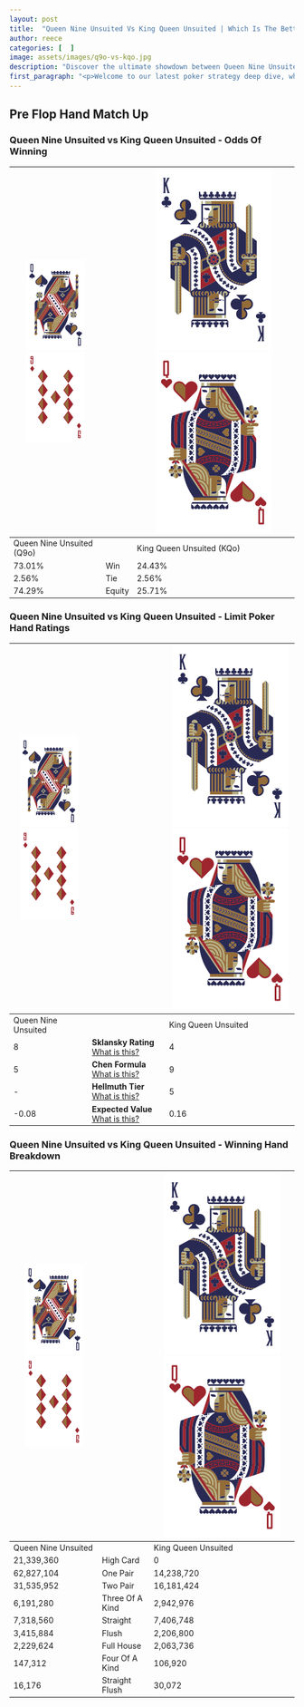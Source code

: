 ```yaml
---
layout: post
title:  "Queen Nine Unsuited Vs King Queen Unsuited | Which Is The Better Hand In Poker? A Complete Guide"
author: reece
categories: [  ]
image: assets/images/q9o-vs-kqo.jpg
description: "Discover the ultimate showdown between Queen Nine Unsuited and King Queen Unsuited in poker! Uncover the odds, strategies, and scenarios where one hand triumphs over the other. Get ready to up your poker game with this thrilling analysis."
first_paragraph: "<p>Welcome to our latest poker strategy deep dive, where we're pitting two distinct hands against each other in a high-stakes showdown: Queen Nine Unsuited vs King Queen Unsuited.</p><p>In the dynamic world of poker, every decision counts, and knowing which hand holds the upper hand is key to your success at the table.</p><p>In this article, we'll dissect these two hands, explore the scenarios where one dominates the other, and equip you with the knowledge to make strategic choices that can tip the odds in your favor.</p><p>Get ready to unravel the intriguing dynamics of these poker hands and elevate your game to new heights.</p>"
---
```




[comment]: # (sp0)

## Pre Flop Hand Match Up

<div class="table hand-ratings" markdown="1"> 



### Queen Nine Unsuited vs King Queen Unsuited - Odds Of Winning


    
| ![image info](assets/images/hand1/Q.png) ![image info](assets/images/hand1/9o.png) |  | ![image info](assets/images/hand2/K.png) ![image info](assets/images/hand2/Qo.png) |
| -------- | -------- | -------- |
| Queen Nine Unsuited (Q9o) |  | King Queen Unsuited (KQo) |
| 73.01% | Win | 24.43% |
| 2.56% | Tie | 2.56% |
| 74.29% | Equity | 25.71% |




[comment]: # (sp1)



### Queen Nine Unsuited vs King Queen Unsuited - Limit Poker Hand Ratings


    
| ![image info](assets/images/hand1/Q.png) ![image info](assets/images/hand1/9o.png) |  | ![image info](assets/images/hand2/K.png) ![image info](assets/images/hand2/Qo.png) |
| -------- | -------- | -------- |
| Queen Nine Unsuited |  | King Queen Unsuited |
| 8 | **Sklansky Rating** [What is this?](/sklansky-rating-explained) | 4 |
| 5 | **Chen Formula** [What is this?](/chen-formula-explained) | 9 |
| - | **Hellmuth Tier** [What is this?](/Hellmuth-tier-explained) | 5 |
| -0.08 | **Expected Value** [What is this?](/expected-value-explained) | 0.16 |




[comment]: # (sp2)



### Queen Nine Unsuited vs King Queen Unsuited - Winning Hand Breakdown


    
| ![image info](assets/images/hand1/Q.png) ![image info](assets/images/hand1/9o.png) |  | ![image info](assets/images/hand2/K.png) ![image info](assets/images/hand2/Qo.png) |
| -------- | -------- | -------- |
| Queen Nine Unsuited |  | King Queen Unsuited |
| 21,339,360 | High Card | 0 |
| 62,827,104 | One Pair | 14,238,720 |
| 31,535,952 | Two Pair | 16,181,424 |
| 6,191,280 | Three Of A Kind | 2,942,976 |
| 7,318,560 | Straight | 7,406,748 |
| 3,415,884 | Flush | 2,206,800 |
| 2,229,624 | Full House | 2,063,736 |
| 147,312 | Four Of A Kind | 106,920 |
| 16,176 | Straight Flush | 30,072 |




[comment]: # (sp3)



</div>

[comment]: # (sp4)



[comment]: # (sp5)

